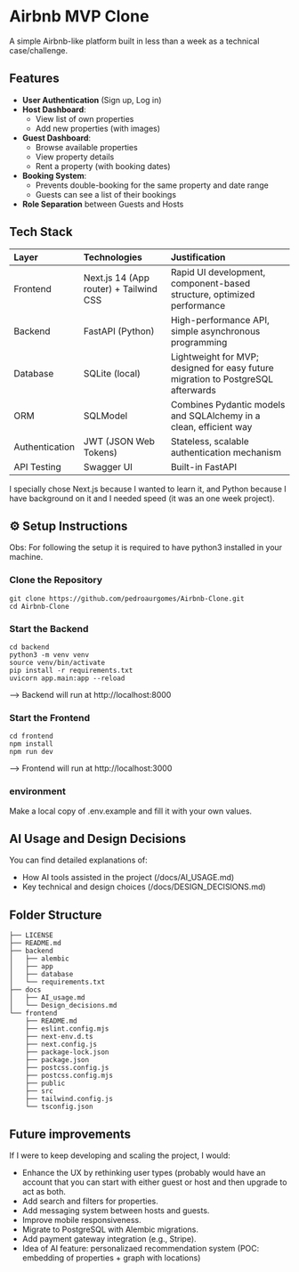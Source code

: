 # Airbnb MVP Clone

A simple Airbnb-like platform built in less than a week as a technical case/challenge.

## Features

- **User Authentication** (Sign up, Log in)
- **Host Dashboard**:
  - View list of own properties
  - Add new properties (with images)
- **Guest Dashboard**:
  - Browse available properties
  - View property details
  - Rent a property (with booking dates)
- **Booking System**:
  - Prevents double-booking for the same property and date range
  - Guests can see a list of their bookings
- **Role Separation** between Guests and Hosts

## Tech Stack

| Layer | Technologies | Justification |
|:---|:---|:---|
| Frontend | Next.js 14 (App router) + Tailwind CSS | Rapid UI development, component-based structure, optimized performance |
| Backend | FastAPI (Python) | High-performance API, simple asynchronous programming |
| Database | SQLite (local) | Lightweight for MVP; designed for easy future migration to PostgreSQL afterwards|
| ORM | SQLModel | Combines Pydantic models and SQLAlchemy in a clean, efficient way |
| Authentication | JWT (JSON Web Tokens) | Stateless, scalable authentication mechanism |
| API Testing | Swagger UI | Built-in FastAPI |

I specially chose Next.js because I wanted to learn it, and Python because I have background on it and I needed speed (it was an one week project).

## ⚙️ Setup Instructions

Obs: For following the setup it is required to have python3 installed in your machine.

### **Clone the Repository**
```
git clone https://github.com/pedroaurgomes/Airbnb-Clone.git
cd Airbnb-Clone
```

### Start the Backend
```
cd backend
python3 -m venv venv
source venv/bin/activate
pip install -r requirements.txt
uvicorn app.main:app --reload
```
--> Backend will run at http://localhost:8000

### Start the Frontend
```
cd frontend
npm install
npm run dev
```
--> Frontend will run at http://localhost:3000

### environment
Make a local copy of .env.example and fill it with your own values.

## AI Usage and Design Decisions
You can find detailed explanations of:
- How AI tools assisted in the project (/docs/AI_USAGE.md)
- Key technical and design choices (/docs/DESIGN_DECISIONS.md)

## Folder Structure
``` .
├── LICENSE
├── README.md
├── backend
│   ├── alembic
│   ├── app
│   ├── database
│   └── requirements.txt
├── docs
│   ├── AI_usage.md
│   └── Design_decisions.md
└── frontend
    ├── README.md
    ├── eslint.config.mjs
    ├── next-env.d.ts
    ├── next.config.js
    ├── package-lock.json
    ├── package.json
    ├── postcss.config.js
    ├── postcss.config.mjs
    ├── public
    ├── src
    ├── tailwind.config.js
    └── tsconfig.json
```

## Future improvements
If I were to keep developing and scaling the project, I would: 
- Enhance the UX by rethinking user types (probably would have an account that you can start with either guest or host and then upgrade to act as both.
- Add search and filters for properties.
- Add messaging system between hosts and guests.
- Improve mobile responsiveness.
- Migrate to PostgreSQL with Alembic migrations.
- Add payment gateway integration (e.g., Stripe).
- Idea of AI feature: personalizaed recommendation system (POC: embedding of properties + graph with locations)


